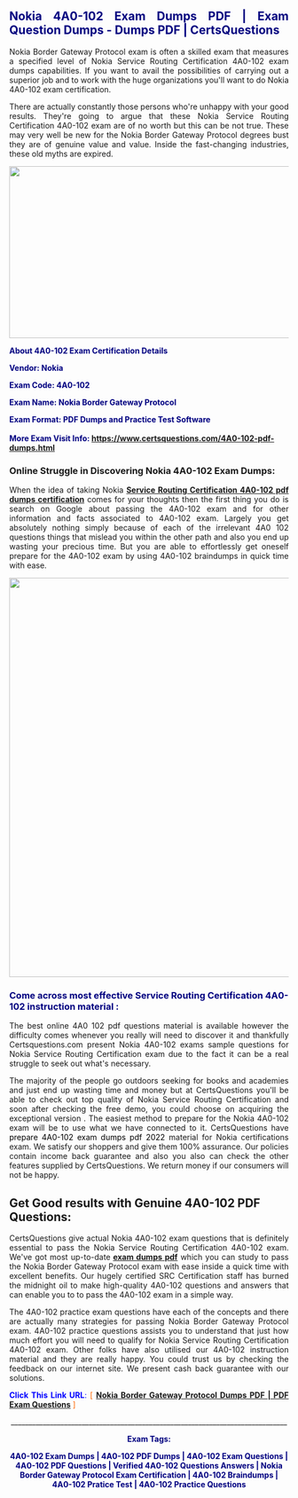 <h2 style="text-align: justify;"><span style="color: #000080;">Nokia 4A0-102 Exam Dumps PDF | Exam Question Dumps - Dumps PDF | CertsQuestions</span></h2>
<p style="text-align: justify;">Nokia Border Gateway Protocol exam is often a skilled exam that measures a specified level of Nokia Service Routing Certification 4A0-102 exam dumps capabilities. If you want to avail the possibilities of carrying out a superior job and to work with the huge organizations you'll want to do Nokia 4A0-102 exam certification.</p>
<p style="text-align: justify;">There are actually constantly those persons who're unhappy with your good results. They're going to argue that these Nokia Service Routing Certification 4A0-102 exam are of no worth but this can be not true. These may very well be new for the Nokia Border Gateway Protocol degrees bust they are of genuine value and value. Inside the fast-changing industries, these old myths are expired.</p>
<p><img style="display: block; margin-left: auto; margin-right: auto;" src="https://i.imgur.com/eaP4ae9.png" width="840" height="310" /></p>
<p><span style="color: #000080;"><strong>About 4A0-102 Exam Certification Details</strong></span></p>
<p><span style="color: #000080;"><strong>Vendor: Nokia<br /></strong></span></p>
<p><span style="color: #000080;"><strong>Exam Code: 4A0-102</strong></span></p>
<p><span style="color: #000080;"><strong>Exam Name: Nokia Border Gateway Protocol</strong></span></p>
<p><span style="color: #000080;"><strong>Exam Format: PDF Dumps and Practice Test Software<br /><br />More Exam Visit Info: <span style="color: #ff6600;"><a href="https://www.certsquestions.com/4A0-102-pdf-dumps.html">https://www.certsquestions.com/4A0-102-pdf-dumps.html</a></span></strong></span></p>
<h3>Online Struggle in Discovering Nokia 4A0-102 Exam Dumps:</h3>
<p style="text-align: justify;">When the idea of taking Nokia <a href="https://www.certsquestions.com/4A0-102-pdf-dumps.html"><strong>Service Routing Certification 4A0-102 pdf dumps certification</strong></a> comes for your thoughts then the first thing you do is search on Google about passing the 4A0-102 exam and for other information and facts associated to 4A0-102 exam. Largely you get absolutely nothing simply because of each of the irrelevant 4A0 102 questions things that mislead you within the other path and also you end up wasting your precious time. But you are able to effortlessly get oneself prepare for the 4A0-102 exam by using 4A0-102 braindumps in quick time with ease.</p>
<p><a href="https://www.certsquestions.com/4A0-102-pdf-dumps.html"><img style="display: block; margin-left: auto; margin-right: auto;" src="https://i.imgur.com/pxhoKQ2.png" width="720" /></a></p>
<h3><span style="color: #000080;">Come across most effective Service Routing Certification 4A0-102 instruction material :</span></h3>
<p style="text-align: justify;">The best online 4A0 102 pdf questions material is available however the difficulty comes whenever you really will need to discover it and thankfully Certsquestions.com present Nokia 4A0-102 exams sample questions for Nokia Service Routing Certification exam due to the fact it can be a real struggle to seek out what's necessary.</p>
<p style="text-align: justify;">The majority of the people go outdoors seeking for books and academies and just end up wasting time and money but at CertsQuestions you'll be able to check out top quality of Nokia Service Routing Certification and soon after checking the free demo, you could choose on acquiring the exceptional version . The easiest method to prepare for the Nokia 4A0-102 exam will be to use what we have connected to it. CertsQuestions have <span style="color: #000000;">prepare 4A0-102 exam dumps pdf 2022</span> material for Nokia certifications exam. We satisfy our shoppers and give them 100% assurance. Our policies contain income back guarantee and also you also can check the other features supplied by CertsQuestions. We return money if our consumers will not be happy.</p>
<h2>Get Good results with Genuine 4A0-102 PDF Questions:</h2>
<p style="text-align: justify;">CertsQuestions give actual Nokia 4A0-102 exam questions that is definitely essential to pass the Nokia Service Routing Certification 4A0-102 exam. We've got most up-to-date<strong>&nbsp;<a href="https://www.certsquestions.com/">exam dumps pdf</a></strong>&nbsp;which you can study to pass the Nokia Border Gateway Protocol exam with ease inside a quick time with excellent benefits. Our hugely certified SRC Certification staff has burned the midnight oil to make high-quality 4A0-102 questions and answers that can enable you to to pass the 4A0-102 exam in a simple way.</p>
<p style="text-align: justify;">The 4A0-102 practice exam questions have each of the concepts and there are actually many strategies for passing Nokia Border Gateway Protocol exam. 4A0-102 practice questions assists you to understand that just how much effort you will need to qualify for Nokia Service Routing Certification 4A0-102 exam. Other folks have also utilised our 4A0-102 instruction material and they are really happy. You could trust us by checking the feedback on our internet site. We present cash back guarantee with our solutions.</p>
<p style="text-align: justify;"><span style="color: #0000ff;"><strong>Click This Link URL</strong>:</span> <span style="color: #ff6600;">[ <strong><a href="https://www.certsquestions.com/src-certification-certification.html">Nokia Border Gateway Protocol Dumps PDF | PDF Exam Questions</a></strong> ]</span></p>
<p style="text-align: center;">______________________________________________________________________________</p>
<p style="text-align: center;"><span style="color: #000080;"><strong>Exam Tags:</strong></span></p>
<p style="text-align: center;"><span style="color: #000080;"><strong>4A0-102 Exam Dumps | 4A0-102 PDF Dumps | 4A0-102 Exam Questions | 4A0-102 PDF Questions | Verified 4A0-102 Questions Answers | Nokia Border Gateway Protocol Exam Certification | 4A0-102 Braindumps | 4A0-102 Pratice Test | 4A0-102 Practice Questions</strong></span></p>
